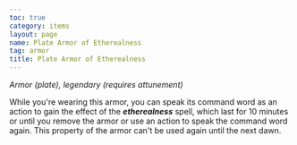 ```yaml
---
toc: true
category: items
layout: page
name: Plate Armor of Etherealness
tag: armor
title: Plate Armor of Etherealness 
---
```

_Armor (plate), legendary (requires attunement)_ 

While you're wearing this armor, you can speak its command word as an action to gain the effect of the **_etherealness_** spell, which last for 10 minutes or until you remove the armor or use an action to speak the command word again. This property of the armor can't be used again until the next dawn. 

